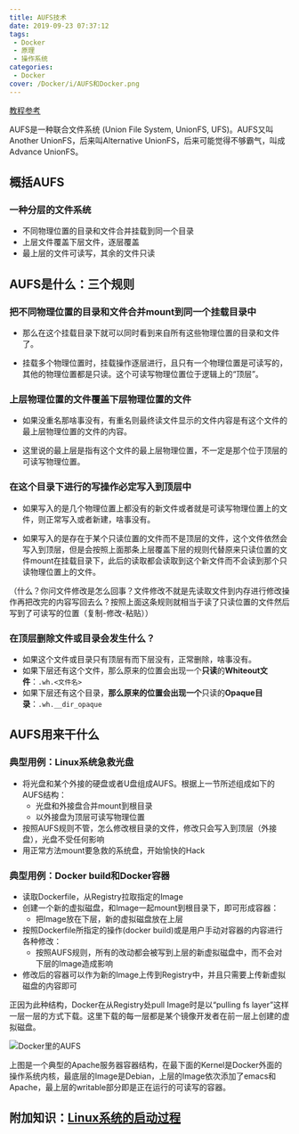 ```yaml
---
title: AUFS技术
date: 2019-09-23 07:37:12
tags: 
 - Docker
 - 原理
 - 操作系统
categories: 
 - Docker
cover: /Docker/i/AUFS和Docker.png
---
```


[教程参考](https://coolshell.cn/articles/17061.html)

AUFS是一种联合文件系统 (Union File System, UnionFS, UFS)。AUFS又叫Another UnionFS，后来叫Alternative UnionFS，后来可能觉得不够霸气，叫成Advance UnionFS。

## 概括AUFS

### 一种分层的文件系统

* 不同物理位置的目录和文件合并挂载到同一个目录
* 上层文件覆盖下层文件，逐层覆盖
* 最上层的文件可读写，其余的文件只读

## AUFS是什么：三个规则

### 把不同物理位置的目录和文件合并mount到同一个挂载目录中

* 那么在这个挂载目录下就可以同时看到来自所有这些物理位置的目录和文件了。

* 挂载多个物理位置时，挂载操作逐层进行，且只有一个物理位置是可读写的，其他的物理位置都是只读。这个可读写物理位置位于逻辑上的“顶层”。

### 上层物理位置的文件覆盖下层物理位置的文件

* 如果没重名那啥事没有，有重名则最终读文件显示的文件内容是有这个文件的最上层物理位置的文件的内容。

* 这里说的最上层是指有这个文件的最上层物理位置，不一定是那个位于顶层的可读写物理位置。

### 在这个目录下进行的写操作必定写入到顶层中

* 如果写入的是几个物理位置上都没有的新文件或者就是可读写物理位置上的文件，则正常写入或者新建，啥事没有。

* 如果写入的是存在于某个只读位置的文件而不是顶层的文件，这个文件依然会写入到顶层，但是会按照上面那条上层覆盖下层的规则代替原来只读位置的文件mount在挂载目录下，此后的读取都会读取到这个新文件而不会读到那个只读物理位置上的文件。

（什么？你问文件修改是怎么回事？文件修改不就是先读取文件到内存进行修改操作再把改完的内容写回去么？按照上面这条规则就相当于读了只读位置的文件然后写到了可读写的位置（复制-修改-粘贴））

### 在顶层删除文件或目录会发生什么？

* 如果这个文件或目录只有顶层有而下层没有，正常删除，啥事没有。
* 如果下层还有这个文件，那么原来的位置会出现一个**只读**的**Whiteout文件**：`.wh.<文件名>`
* 如果下层还有这个目录，**那么原来的位置会出现一个**只读的**Opaque目录**：`.wh.__dir_opaque`

## AUFS用来干什么

### 典型用例：Linux系统急救光盘

* 将光盘和某个外接的硬盘或者U盘组成AUFS。根据上一节所述组成如下的AUFS结构：
  * 光盘和外接盘合并mount到根目录
  * 以外接盘为顶层可读写物理位置
* 按照AUFS规则不管，怎么修改根目录的文件，修改只会写入到顶层（外接盘），光盘不受任何影响
* 用正常方法mount要急救的系统盘，开始愉快的Hack

### 典型用例：Docker build和Docker容器

* 读取Dockerfile，从Registry拉取指定的Image
* 创建一个新的虚拟磁盘，和Image一起mount到根目录下，即可形成容器：
  * 把Image放在下层，新的虚拟磁盘放在上层
* 按照Dockerfile所指定的操作(docker build)或是用户手动对容器的内容进行各种修改：
  * 按照AUFS规则，所有的改动都会被写到上层的新虚拟磁盘中，而不会对下层的Image造成影响
* 修改后的容器可以作为新的Image上传到Registry中，并且只需要上传新虚拟磁盘的内容即可

正因为此种结构，Docker在从Registry处pull Image时是以“pulling fs layer”这样一层一层的方式下载。这里下载的每一层都是某个镜像开发者在前一层上创建的虚拟磁盘。

![Docker里的AUFS](i/AUFS和Docker.png)

上图是一个典型的Apache服务器容器结构，在最下面的Kernel是Docker外面的操作系统内核，最底层的Image是Debian，上层的Image依次添加了emacs和Apache，最上层的writable部分即是正在运行的可读写的容器。

## 附加知识：[Linux系统的启动过程](Linux启动过程.md)
